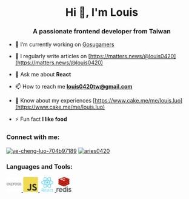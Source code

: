 <h1 align="center">Hi 👋, I'm Louis</h1>
<h3 align="center">A passionate frontend developer from Taiwan</h3>

- 🔭 I’m currently working on [Gosugamers](https://www.gosugamers.net/)

- 📝 I regularly write articles on [https://matters.news/@louis0420](https://matters.news/@louis0420)

- 💬 Ask me about **React**

- 📫 How to reach me **louis0420tw@gmail.com**

- 📄 Know about my experiences [https://www.cake.me/me/louis.luo](https://www.cake.me/me/louis.luo)

- ⚡ Fun fact **I like food**

<h3 align="left">Connect with me:</h3>
<p align="left">
<a href="https://linkedin.com/in/ye-cheng-luo-704b97189" target="blank"><img align="center" src="https://raw.githubusercontent.com/rahuldkjain/github-profile-readme-generator/master/src/images/icons/Social/linked-in-alt.svg" alt="ye-cheng-luo-704b97189" height="30" width="40" /></a>
<a href="https://www.leetcode.com/aries0420" target="blank"><img align="center" src="https://raw.githubusercontent.com/rahuldkjain/github-profile-readme-generator/master/src/images/icons/Social/leet-code.svg" alt="aries0420" height="30" width="40" /></a>
</p>

<h3 align="left">Languages and Tools:</h3>
<p align="left"> <a href="https://expressjs.com" target="_blank" rel="noreferrer"> <img src="https://raw.githubusercontent.com/devicons/devicon/master/icons/express/express-original-wordmark.svg" alt="express" width="40" height="40"/> </a> <a href="https://developer.mozilla.org/en-US/docs/Web/JavaScript" target="_blank" rel="noreferrer"> <img src="https://raw.githubusercontent.com/devicons/devicon/master/icons/javascript/javascript-original.svg" alt="javascript" width="40" height="40"/> </a> <a href="https://reactjs.org/" target="_blank" rel="noreferrer"> <img src="https://raw.githubusercontent.com/devicons/devicon/master/icons/react/react-original-wordmark.svg" alt="react" width="40" height="40"/> </a> <a href="https://redis.io" target="_blank" rel="noreferrer"> <img src="https://raw.githubusercontent.com/devicons/devicon/master/icons/redis/redis-original-wordmark.svg" alt="redis" width="40" height="40"/> </a> </p>

